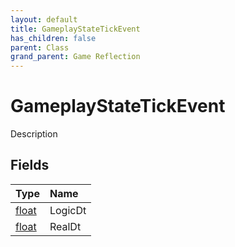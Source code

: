 ```yaml
---
layout: default
title: GameplayStateTickEvent
has_children: false
parent: Class
grand_parent: Game Reflection
---
```

# GameplayStateTickEvent
Description 

## Fields

| Type | Name |
|:----------|:--------------|
| [float](/riftbreaker-wiki/docs/game-reflection/components/float/) | LogicDt |
| [float](/riftbreaker-wiki/docs/game-reflection/components/float/) | RealDt |

